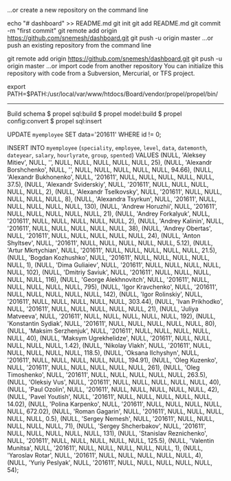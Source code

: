 …or create a new repository on the command line

echo "# dashboard" >> README.md
git init
git add README.md
git commit -m "first commit"
git remote add origin https://github.com/snemesh/dashboard.git
git push -u origin master
…or push an existing repository from the command line

git remote add origin https://github.com/snemesh/dashboard.git
git push -u origin master
…or import code from another repository
You can initialize this repository with code from a Subversion, Mercurial, or TFS project.


export PATH=$PATH:/usr/local/var/www/htdocs/Board/vendor/propel/propel/bin/

-----
Build schema
$ propel sql:build
$ propel model:build
$ propel config:convert
$ propel sql:insert

UPDATE `myemployee` SET data='201611' WHERE id != 0;

INSERT INTO `myemployee` (`speciality`, `employee`, `level`, `data`, `datemonth`, `dateyear`, `salary`, `hourlyrate`, `group`, `spented`)
VALUES
	(NULL, 'Aleksey Mitiev', NULL, '', NULL, NULL, NULL, NULL, NULL, 25),
	(NULL, 'Alexandr Borshchenko', NULL, '', NULL, NULL, NULL, NULL, NULL, 94.66),
	(NULL, 'Alexandr Bukhonenko', NULL, '201611', NULL, NULL, NULL, NULL, NULL, 37.5),
	(NULL, 'Alexandr Sviderskiy', NULL, '201611', NULL, NULL, NULL, NULL, NULL, 2),
	(NULL, 'Alexandr Tselkovsky', NULL, '201611', NULL, NULL, NULL, NULL, NULL, 8),
	(NULL, 'Alexandra Tsyrkun', NULL, '201611', NULL, NULL, NULL, NULL, NULL, 130),
	(NULL, 'Andrew Horuzhii', NULL, '201611', NULL, NULL, NULL, NULL, NULL, 21),
	(NULL, 'Andrey Forkalyuk', NULL, '201611', NULL, NULL, NULL, NULL, NULL, 2),
	(NULL, 'Andrey Kalinin', NULL, '201611', NULL, NULL, NULL, NULL, NULL, 38),
	(NULL, 'Andrey Obertas', NULL, '201611', NULL, NULL, NULL, NULL, NULL, 24),
	(NULL, 'Anton Shyltsev', NULL, '201611', NULL, NULL, NULL, NULL, NULL, 5.12),
	(NULL, 'Artur Mkrtychian', NULL, '201611', NULL, NULL, NULL, NULL, NULL, 21.5),
	(NULL, 'Bogdan Kozhushko', NULL, '201611', NULL, NULL, NULL, NULL, NULL, 1),
	(NULL, 'Dima Guliaiev', NULL, '201611', NULL, NULL, NULL, NULL, NULL, 102),
	(NULL, 'Dmitriy Saviuk', NULL, '201611', NULL, NULL, NULL, NULL, NULL, 116),
	(NULL, 'George Alekhnovitch', NULL, '201611', NULL, NULL, NULL, NULL, NULL, 795),
	(NULL, 'Igor Kravchenko', NULL, '201611', NULL, NULL, NULL, NULL, NULL, 142),
	(NULL, 'Igor Rolinskiy', NULL, '201611', NULL, NULL, NULL, NULL, NULL, 303.44),
	(NULL, 'Ivan Prikhodko', NULL, '201611', NULL, NULL, NULL, NULL, NULL, 21),
	(NULL, 'Juliya Matveeva', NULL, '201611', NULL, NULL, NULL, NULL, NULL, 192),
	(NULL, 'Konstantin Sydiak', NULL, '201611', NULL, NULL, NULL, NULL, NULL, 80),
	(NULL, 'Maksim	Serzhenjuk', NULL, '201611', NULL, NULL, NULL, NULL, NULL, 40),
	(NULL, 'Maksym Ugrekhelidze', NULL, '201611', NULL, NULL, NULL, NULL, NULL, 1.42),
	(NULL, 'Nikolay Vlakh', NULL, '201611', NULL, NULL, NULL, NULL, NULL, 118.5),
	(NULL, 'Oksana Ilchyshyn', NULL, '201611', NULL, NULL, NULL, NULL, NULL, 194.91),
	(NULL, 'Oleg Kuzenko', NULL, '201611', NULL, NULL, NULL, NULL, NULL, 261),
	(NULL, 'Oleg Timoshenko', NULL, '201611', NULL, NULL, NULL, NULL, NULL, 263.5),
	(NULL, 'Oleksiy Vus', NULL, '201611', NULL, NULL, NULL, NULL, NULL, 40),
	(NULL, 'Paul Ozolin', NULL, '201611', NULL, NULL, NULL, NULL, NULL, 42),
	(NULL, 'Pavel Youtish', NULL, '201611', NULL, NULL, NULL, NULL, NULL, 14.02),
	(NULL, 'Polina Karpenko', NULL, '201611', NULL, NULL, NULL, NULL, NULL, 672.02),
	(NULL, 'Roman Gagarin', NULL, '201611', NULL, NULL, NULL, NULL, NULL, 0.5),
	(NULL, 'Sergey Nemesh', NULL, '201611', NULL, NULL, NULL, NULL, NULL, 71),
	(NULL, 'Sergey Shcherbakov', NULL, '201611', NULL, NULL, NULL, NULL, NULL, 131),
	(NULL, 'Stanislav Reznichenko', NULL, '201611', NULL, NULL, NULL, NULL, NULL, 125.5),
	(NULL, 'Valentin Munitsa', NULL, '201611', NULL, NULL, NULL, NULL, NULL, 1),
	(NULL, 'Yaroslav Rotar', NULL, '201611', NULL, NULL, NULL, NULL, NULL, 4),
	(NULL, 'Yuriy  Peslyak', NULL, '201611', NULL, NULL, NULL, NULL, NULL, 54);
